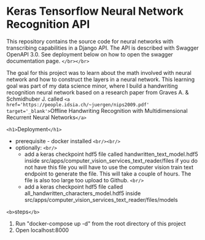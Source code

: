 # Keras Tensorflow Neural Network Recognition API

This repository contains the source code for neural networks with transcribing capabilities in a Django API. The API is described with Swagger OpenAPI 3.0. See deployment below on how to open the swagger documentation page. `</br></br>`

The goal for this project was to learn about the math involved with neural network and how to construct the layers in a neural network. This learning goal was part of my data science minor, where I build a handwriting recognition neural network based on a research paper from Graves A. & Schmidhuber J. called `<a href='https://people.idsia.ch/~juergen/nips2009.pdf' target='_blank'>`Offline Handwriting Recognition with Multidimensional Recurrent Neural Networks`</a>`

`<h1>`Deployment`</h1>`

* prerequisite - docker installed `<br/><br/>`
* optionally: `<br/>`
  * add a keras checkpoint hdf5 file called handwritten_text_model.hdf5 inside src/apps/computer_vision_services_text_reader/files if you do not have this file you will have to use the computer vision train text endpoint to generate the file. This will take a couple of hours. The file is also too large too upload to Github. `<br/>`
  * add a keras checkpoint hdf5 file called all_handwritten_characters_model.hdf5 inside src/apps/computer_vision_services_text_reader/files/models

`<b>`steps`</b>`

<ol>
  <li>Run "docker-compose up -d" from the root directory of this project</li>
  <li>Open localhost:8000</li>
 </ol>
</br>
